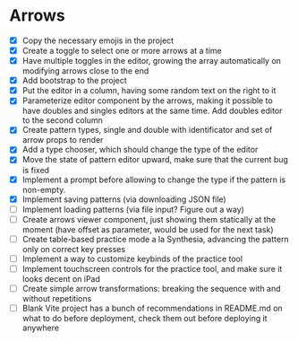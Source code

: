 # Arrows

- [x] Copy the necessary emojis in the project
- [x] Create a toggle to select one or more arrows at a time
- [x] Have multiple toggles in the editor, growing the array automatically on modifying arrows close to the end
- [x] Add bootstrap to the project
- [x] Put the editor in a column, having some random text on the right to it
- [x] Parameterize editor component by the arrows, making it possible to have doubles and singles editors at the same time. Add doubles editor to the second column
- [x] Create pattern types, single and double with identificator and set of arrow props to render
- [x] Add a type chooser, which should change the type of the editor
- [x] Move the state of pattern editor upward, make sure that the current bug is fixed
- [x] Implement a prompt before allowing to change the type if the pattern is non-empty.
- [x] Implement saving patterns (via downloading JSON file)
- [ ] Implement loading patterns (via file input? Figure out a way)
- [ ] Create arrows viewer component, just showing them statically at the moment (have offset as parameter, would be used for the next task)
- [ ] Create table-based practice mode a la Synthesia, advancing the pattern only on correct key presses
- [ ] Implement a way to customize keybinds of the practice tool
- [ ] Implement touchscreen controls for the practice tool, and make sure it looks decent on iPad
- [ ] Create simple arrow transformations: breaking the sequence with and without repetitions
- [ ] Blank Vite project has a bunch of recommendations in README.md on what to do before deployment, check them out before deploying it anywhere
